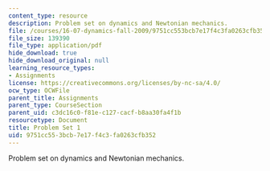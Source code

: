 ```yaml
---
content_type: resource
description: Problem set on dynamics and Newtonian mechanics.
file: /courses/16-07-dynamics-fall-2009/9751cc553bcb7e17f4c3fa0263cfb352_MIT16_07F09_hw01.pdf
file_size: 139390
file_type: application/pdf
hide_download: true
hide_download_original: null
learning_resource_types:
- Assignments
license: https://creativecommons.org/licenses/by-nc-sa/4.0/
ocw_type: OCWFile
parent_title: Assignments
parent_type: CourseSection
parent_uid: c3dc16c0-f81e-c127-cacf-b8aa30fa4f1b
resourcetype: Document
title: Problem Set 1
uid: 9751cc55-3bcb-7e17-f4c3-fa0263cfb352
---
```

Problem set on dynamics and Newtonian mechanics.